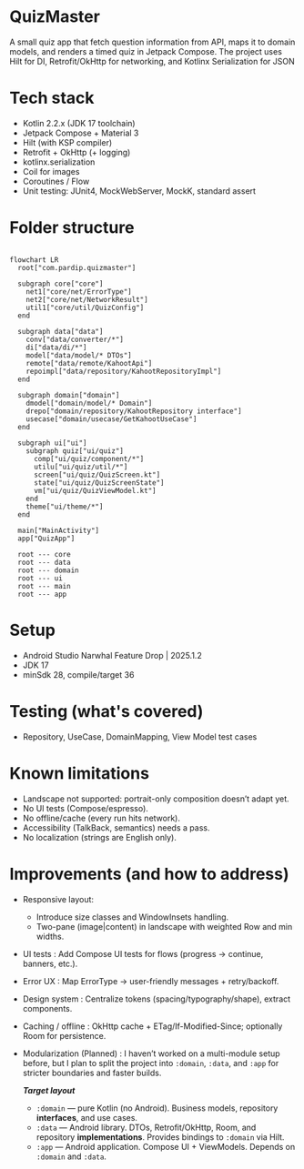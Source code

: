 # QuizMaster
A small quiz app that fetch question information from API, maps it to domain models, and renders a timed quiz in Jetpack Compose. The project uses Hilt for DI, Retrofit/OkHttp for networking, and Kotlinx Serialization for JSON

# Tech stack
* Kotlin 2.2.x (JDK 17 toolchain)
* Jetpack Compose + Material 3
* Hilt (with KSP compiler)
* Retrofit + OkHttp (+ logging)
* kotlinx.serialization
* Coil for images
* Coroutines / Flow
* Unit testing: JUnit4, MockWebServer, MockK, standard assert

# Folder structure 
```mermaid

flowchart LR
  root["com.pardip.quizmaster"]

  subgraph core["core"]
    net1["core/net/ErrorType"]
    net2["core/net/NetworkResult"]
    util1["core/util/QuizConfig"]
  end

  subgraph data["data"]
    conv["data/converter/*"]
    di["data/di/*"]
    model["data/model/* DTOs"]
    remote["data/remote/KahootApi"]
    repoimpl["data/repository/KahootRepositoryImpl"]
  end

  subgraph domain["domain"]
    dmodel["domain/model/* Domain"]
    drepo["domain/repository/KahootRepository interface"]
    usecase["domain/usecase/GetKahootUseCase"]
  end

  subgraph ui["ui"]
    subgraph quiz["ui/quiz"]
      comp["ui/quiz/component/*"]
      utilu["ui/quiz/util/*"]
      screen["ui/quiz/QuizScreen.kt"]
      state["ui/quiz/QuizScreenState"]
      vm["ui/quiz/QuizViewModel.kt"]
    end
    theme["ui/theme/*"]
  end

  main["MainActivity"]
  app["QuizApp"]

  root --- core
  root --- data
  root --- domain
  root --- ui
  root --- main
  root --- app

```
# Setup
* Android Studio Narwhal Feature Drop | 2025.1.2
* JDK 17 
* minSdk 28, compile/target 36

# Testing (what's covered)
* Repository, UseCase, DomainMapping, View Model test cases

# Known limitations
* Landscape not supported: portrait-only composition doesn’t adapt yet.
* No UI tests (Compose/espresso).
* No offline/cache (every run hits network).
* Accessibility (TalkBack, semantics) needs a pass.
* No localization (strings are English only).

# Improvements (and how to address)
* Responsive layout:
  * Introduce size classes and WindowInsets handling.
  * Two-pane (image|content) in landscape with weighted Row and min widths.
* UI tests : Add Compose UI tests for flows (progress → continue, banners, etc.).
* Error UX :  Map ErrorType → user-friendly messages + retry/backoff.
* Design system : Centralize tokens (spacing/typography/shape), extract components.
* Caching / offline : OkHttp cache + ETag/If-Modified-Since; optionally Room for persistence.
* Modularization (Planned) : I haven’t worked on a multi-module setup before, but I plan to split the project into `:domain`, `:data`, and `:app` for stricter boundaries and faster builds.
  
    ***Target layout***
    - `:domain` — pure Kotlin (no Android). Business models, repository **interfaces**, and use cases.
    - `:data` — Android library. DTOs, Retrofit/OkHttp, Room, and repository **implementations**. Provides bindings to `:domain` via Hilt.
    - `:app` — Android application. Compose UI + ViewModels. Depends on `:domain` and `:data`.


